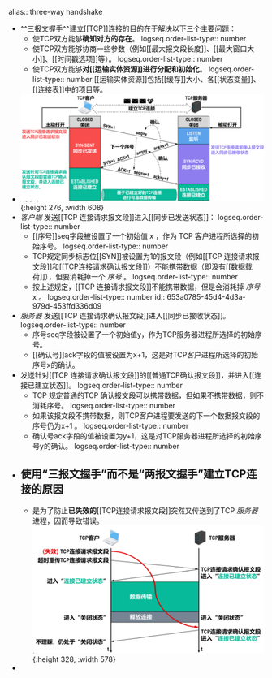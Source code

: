 alias:: three-way handshake

- ^^三报文握手^^建立[[TCP]]连接的目的在于解决以下三个主要问题：
	- 使TCP双方能够**确知对方的存在**。
	  logseq.order-list-type:: number
	- 使TCP双方能够协商一些参数（例如[[最大报文段长度]]、[[最大窗口大小]]、[[时间戳选项]]等）。
	  logseq.order-list-type:: number
	- 使TCP双方能够**对[[运输实体资源]]进行分配和初始化**。
	  logseq.order-list-type:: number
	  [[运输实体资源]]包括[[缓存]]大小、各[[状态变量]]、[[连接表]]中的项目等。
- ![image.png](../assets/image_1698299242840_0.png){:height 276, :width 608}
- *客户端* 发送[[TCP 连接请求报文段]]进入[[同步已发送状态]]：
  logseq.order-list-type:: number
	- [[序号]]seq字段被设置了一个初始值 x ，作为 TCP 客户进程所选择的初始序号。
	  logseq.order-list-type:: number
	- TCP规定同步标志位[[SYN]]被设置为1的报文段（例如[[TCP 连接请求报文段]]和[[TCP连接请求确认报文段]]）不能携带数据（即没有[[数据载荷]]），但要消耗掉一个 *序号* 。
	  logseq.order-list-type:: number
	- 按上述规定，[[TCP 连接请求报文段]]不能携带数据，但是会消耗掉 *序号* x 。
	  logseq.order-list-type:: number
	  id:: 653a0785-45d4-4d3a-979d-453ffd336d09
- *服务器* 发送[[TCP 连接请求确认报文段]]进入[[同步已接收状态]]。
  logseq.order-list-type:: number
	- 序号seq字段被设置了一个初始值y，作为TCP服务器进程所选择的初始序号。
	- [[确认号]]ack字段的值被设置为x+1，这是对TCP客户进程所选择的初始序号x的确认。
- 发送针对[[TCP 连接请求确认报文段]]的[[普通TCP确认报文段]]，并进入[[连接已建立状态]]。
  logseq.order-list-type:: number
	- TCP 规定普通的TCP 确认报文段可以携带数据，但如果不携带数据，则不消耗序号。
	  logseq.order-list-type:: number
	- 如果该报文段不携带数据，则TCP客户进程要发送的下一个数据报文段的序号仍为x+1 。
	  logseq.order-list-type:: number
	- 确认号ack字段的值被设置为y+1，这是对TCP服务器进程所选择的初始序号y的确认。
	  logseq.order-list-type:: number
- ## 使用“三报文握手”而不是“两报文握手”建立TCP连接的原因
	- 是为了防止**已失效的**[[TCP连接请求报文段]]突然又传送到了TCP *服务器* 进程，因而导致错误。
	  ![image.png](../assets/image_1698303279260_0.png){:height 328, :width 578}
-